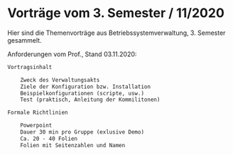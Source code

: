 Vorträge vom 3. Semester / 11/2020
==================================

Hier sind die Themenvorträge aus Betriebssystemverwaltung,  3. Semester gesammelt.

Anforderungen vom Prof., Stand 03.11.2020:

```txt
Vortragsinhalt

    Zweck des Verwaltungsakts
    Ziele der Konfiguration bzw. Installation
    Beispielkonfigurationen (scripte, usw.)
    Test (praktisch, Anleitung der Kommilitonen)

Formale Richtlinien

    Powerpoint
    Dauer 30 min pro Gruppe (exlusive Demo)
    Ca. 20 - 40 Folien
    Folien mit Seitenzahlen und Namen
```
